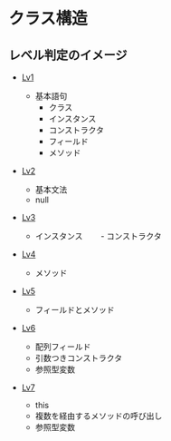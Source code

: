 # クラス構造

## レベル判定のイメージ

- [Lv1](./Lv1.md)
    - 基本語句
      - クラス
      - インスタンス
      - コンストラクタ
      - フィールド
      - メソッド

- [Lv2](./Lv2.md)
    - 基本文法
    - null
  
- [Lv3](./Lv3.md)
    - インスタンス
　　- コンストラクタ
  
- [Lv4](./Lv4.md)
    - メソッド
  
- [Lv5](./Lv5.md)
    - フィールドとメソッド
  
- [Lv6](./Lv6.md)
    - 配列フィールド
    - 引数つきコンストラクタ
    - 参照型変数
  
- [Lv7](./Lv7.md)
    - this
    - 複数を経由するメソッドの呼び出し
    - 参照型変数
